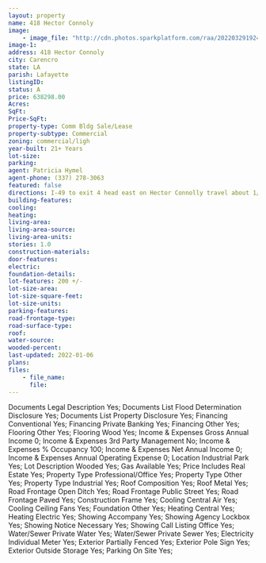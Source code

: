 ```yaml
---
layout: property
name: 418 Hector Connoly 
image:
    - image_file: "http://cdn.photos.sparkplatform.com/raa/20220329192420326832000000.jpg"
image-1:
address: 418 Hector Connoly 
city: Carencro
state: LA
parish: Lafayette
listingID: 
status: A
price: 638298.00
Acres: 
SqFt: 
Price-SqFt: 
property-type: Comm Bldg Sale/Lease
property-subtype: Commercial
zoning: commercial/ligh
year-built: 21+ Years
lot-size: 
parking: 
agent: Patricia Hymel
agent-phone: (337) 278-3063
featured: false
directions: I-49 to exit 4 head east on Hector Connolly travel about 1/4 mile after round about property is on the right.
building-features: 
cooling: 
heating: 
living-area: 
living-area-source: 
living-area-units: 
stories: 1.0
construction-materials: 
door-features: 
electric: 
foundation-details: 
lot-features: 200 +/-
lot-size-area: 
lot-size-square-feet: 
lot-size-units: 
parking-features: 
road-frontage-type: 
road-surface-type: 
roof: 
water-source: 
wooded-percent: 
last-updated: 2022-01-06
plans: 
files:
    - file_name:
      file:
---
```

Documents	Legal Description	Yes;
Documents List	Flood Determination Disclosure	Yes;
Documents List	Property Disclosure	Yes;
Financing	Conventional	Yes;
Financing	Private Banking	Yes;
Financing	Other	Yes;
Flooring	Other	Yes;
Flooring	Wood	Yes;
Income & Expenses	Gross Annual Income	0;
Income & Expenses	3rd Party Management	No;
Income & Expenses	% Occupancy	100;
Income & Expenses	Net Annual Income	0;
Income & Expenses	Annual Operating Expense	0;
Location	Industrial Park	Yes;
Lot Description	Wooded	Yes;
Gas	Available	Yes;
Price Includes	Real Estate	Yes;
Property Type	Professional/Office	Yes;
Property Type	Other	Yes;
Property Type	Industrial	Yes;
Roof	Composition	Yes;
Roof	Metal	Yes;
Road Frontage	Open Ditch	Yes;
Road Frontage	Public Street	Yes;
Road Frontage	Paved	Yes;
Construction	Frame	Yes;
Cooling	Central Air	Yes;
Cooling	Ceiling Fans	Yes;
Foundation	Other	Yes;
Heating	Central	Yes;
Heating	Electric	Yes;
Showing	Accompany	Yes;
Showing	Agency Lockbox	Yes;
Showing	Notice Necessary	Yes;
Showing	Call Listing Office	Yes;
Water/Sewer	Private Water	Yes;
Water/Sewer	Private Sewer	Yes;
Electricity	Individual Meter	Yes;
Exterior	Partially Fenced	Yes;
Exterior	Pole Sign	Yes;
Exterior	Outside Storage	Yes;
Parking	On Site	Yes;

